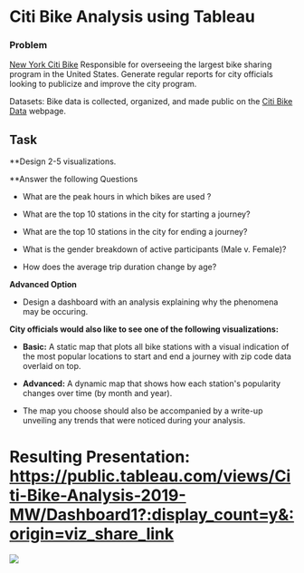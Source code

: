 # Citi Bike Analysis using Tableau

### Problem

[New York Citi Bike](https://en.wikipedia.org/wiki/Citi_Bike) Responsible for overseeing the largest bike sharing program in the United States. Generate regular reports for city officials looking to publicize and improve the city program.

Datasets: Bike data is collected, organized, and made public on the [Citi Bike Data](https://www.citibikenyc.com/system-data) webpage.

## Task

**Design 2-5 visualizations.

**Answer the following Questions

* What are the peak hours in which bikes are used ?

* What are the top 10 stations in the city for starting a journey?

* What are the top 10 stations in the city for ending a journey?  

* What is the gender breakdown of active participants (Male v. Female)?

* How does the average trip duration change by age?

**Advanced Option**

* Design a dashboard with an analysis explaining why the phenomena may be occuring. 

**City officials would also like to see one of the following visualizations:**

* **Basic:** A static map that plots all bike stations with a visual indication of the most popular locations to start and end a journey with zip code data overlaid on top.

* **Advanced:** A dynamic map that shows how each station's popularity changes over time (by month and year).  

* The map you choose should also be accompanied by a write-up unveiling any trends that were noticed during your analysis.

# Resulting Presentation: https://public.tableau.com/views/Citi-Bike-Analysis-2019-MW/Dashboard1?:display_count=y&:origin=viz_share_link

<div class='tableauPlaceholder' id='viz1592332258034' style='position: relative'><noscript><a href='#'><img alt=' ' src='https:&#47;&#47;public.tableau.com&#47;static&#47;images&#47;6T&#47;6TM2NZ94J&#47;1_rss.png' style='border: none' /></a></noscript><object class='tableauViz'  style='display:none;'><param name='host_url' value='https%3A%2F%2Fpublic.tableau.com%2F' /> <param name='embed_code_version' value='3' /> <param name='path' value='shared&#47;6TM2NZ94J' /> <param name='toolbar' value='yes' /><param name='static_image' value='https:&#47;&#47;public.tableau.com&#47;static&#47;images&#47;6T&#47;6TM2NZ94J&#47;1.png' /> <param name='animate_transition' value='yes' /><param name='display_static_image' value='yes' /><param name='display_spinner' value='yes' /><param name='display_overlay' value='yes' /><param name='display_count' value='yes' /></object></div>                <script type='text/javascript'>                    var divElement = document.getElementById('viz1592332258034');                    var vizElement = divElement.getElementsByTagName('object')[0];                    if ( divElement.offsetWidth > 800 ) { vizElement.style.minWidth='1416px';vizElement.style.maxWidth='100%';vizElement.style.minHeight='914px';vizElement.style.maxHeight=(divElement.offsetWidth*0.75)+'px';} else if ( divElement.offsetWidth > 500 ) { vizElement.style.minWidth='1416px';vizElement.style.maxWidth='100%';vizElement.style.minHeight='914px';vizElement.style.maxHeight=(divElement.offsetWidth*0.75)+'px';} else { vizElement.style.minWidth='1416px';vizElement.style.maxWidth='100%';vizElement.style.minHeight='2000px';vizElement.style.maxHeight=(divElement.offsetWidth*1.77)+'px';}                     var scriptElement = document.createElement('script');                    scriptElement.src = 'https://public.tableau.com/javascripts/api/viz_v1.js';                    vizElement.parentNode.insertBefore(scriptElement, vizElement);                </script>
